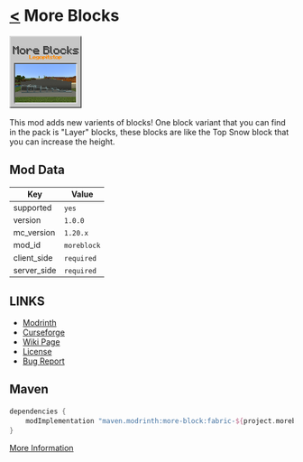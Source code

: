 # [<](../README.md) More Blocks

![alt](icon.png)

This mod adds new varients of blocks! One block variant that you can find in the pack is "Layer" blocks, these blocks are like the Top Snow block that you can increase the height.

## Mod Data

| Key         | Value       |
|-------------|-------------|
| supported   | `yes`       |
| version     | `1.0.0`     |
| mc_version  | `1.20.x`    |
| mod_id      | `moreblock` |
| client_side | `required`  |
| server_side | `required`  |

## LINKS
- [Modrinth](https://modrinth.com/mod/more-block)
- [Curseforge](https://curseforge.com/minecraft/mc-mods/more-block-fabric)
- [Wiki Page](https://github.com/legopitstop/Fabric/wiki/More_Blocks)
- [License](https://legopitstop.weebly.com/license.html)
- [Bug Report](https://github.com/legopitstop/Fabric/issues)

## Maven
```gradle
dependencies {
    modImplementation "maven.modrinth:more-block:fabric-${project.moreblock_version}"
}
```
[More Information](https://docs.modrinth.com/docs/tutorials/maven/)
